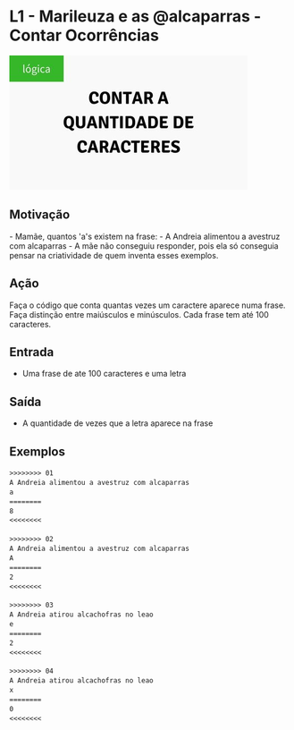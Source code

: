 # L1 - Marileuza e as @alcaparras - Contar Ocorrências

![_](cover.jpg)

## Motivação

\- Mamãe, quantos 'a's existem na frase:
\- A Andreia alimentou a avestruz com alcaparras
\- A mãe não conseguiu responder, pois ela só conseguia pensar na criatividade de quem inventa esses exemplos.

## Ação

Faça o código que conta quantas vezes um caractere aparece numa frase. Faça distinção entre maiúsculos e minúsculos. Cada frase tem até 100 caracteres.

## Entrada

* Uma frase de ate 100 caracteres e uma letra  

## Saída

* A quantidade de vezes que a letra aparece na frase

## Exemplos

``` txt
>>>>>>>> 01
A Andreia alimentou a avestruz com alcaparras
a
========
8
<<<<<<<<

>>>>>>>> 02
A Andreia alimentou a avestruz com alcaparras
A
========
2
<<<<<<<<

>>>>>>>> 03
A Andreia atirou alcachofras no leao
e
========
2
<<<<<<<<

>>>>>>>> 04
A Andreia atirou alcachofras no leao
x
========
0
<<<<<<<<
```

